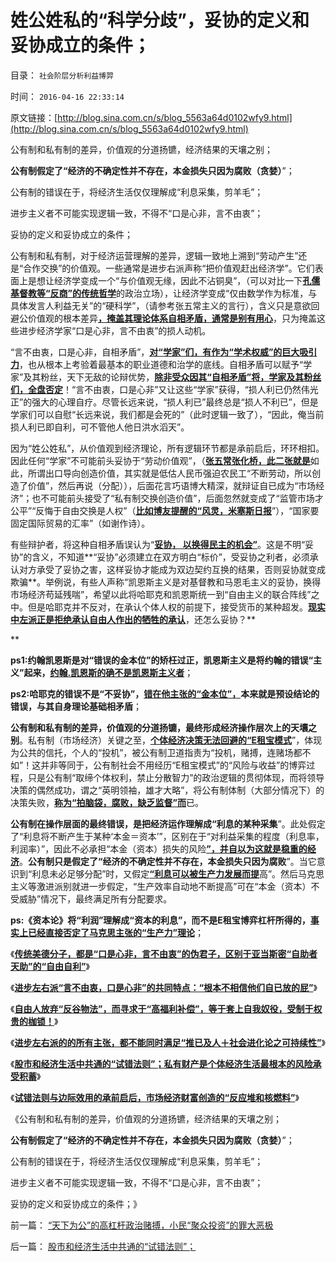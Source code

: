 # 姓公姓私的“科学分歧”，妥协的定义和妥协成立的条件；

目录： `社会阶层分析利益博羿` 

时间： `2016-04-16 22:33:14` 

原文链接：[http://blog.sina.com.cn/s/blog_5563a64d0102wfy9.html](http://blog.sina.com.cn/s/blog_5563a64d0102wfy9.html)

公有制和私有制的差异，价值观的分道扬镳，经济结果的天壤之别；

**公有制假定了“经济的不确定性并不存在，本金损失只因为腐败（贪婪）**”；

公有制的错误在于，将经济生活仅仅理解成“利息采集，剪羊毛”；

进步主义者不可能实现逻辑一致，不得不“口是心非，言不由衷”；

妥协的定义和妥协成立的条件；

公有制和私有制，对于经济运营理解的差异，逻辑一致地上溯到“劳动产生”还是“合作交换”的价值观。一些通常是进步右派声称“把价值观赶出经济学”。它们表面上是想让经济学变成一个“与价值观无缘，因此不沾铜臭”，（可以对比一下[**孔儒基督教等“反商”的传统哲学**](../../../2007/10/1/从《盐铁论》谈起中国人的私有财产原罪感.md)的政治立场），让经济学变成“仅由数学作为标准，与具体发言人利益无关”的“硬科学”，（请参考张五常主义的言行），含义只是意欲回避公价值观的根本差异[**，掩盖其理论体系自相矛盾，通常是别有用心**](http://darthvad.blog.163.com/blog/static/533994702016226104349209/)，只为掩盖这些进步经济学家“口是心非，言不由衷”的损人动机。

“言不由衷，口是心非，自相矛盾”，[**对“学家”们，有作为“学术权威”的巨大吸引力**](../../../2009/7/27/离不开哲学理论的文化离不开权威的N代宗师.md)，也从根本上考验着最基本的职业道德和治学的底线。自相矛盾可以赋予“学家”及其粉丝，天下无敌的论辩优势，[**除非受众因其“自相矛盾”将，学家及其粉丝们，全盘否定**](../../../2016/3/30/张五常主义是一种传教，具备传教的所有特点；.md)！“言不由衷，口是心非”又让这些“学家”获得，“损人利已仍然伟光正”的强大的心理自疗。尽管长远来说，“损人利已”最终总是“损人不利已”，但是学家们可以自慰“长远来说，我们都是会死的”（此时逻辑一致了），“因此，俺当前损人利已即自利，可不管他人他日洪水滔天”。

因为“姓公姓私”，从价值观到经济理论，所有逻辑环节都是承前启后，环环相扣。因此任何“学家”不可能前头妥协于“劳动价值观”，（[**张五常张化桥，此二张就是**](../../../2016/3/31/张五常要做权威，就要象科斯那样学会沉默；.md)如此，所谓出口导向创造价值，其实就是低估人民币强迫农民工“不断劳动，所以创造了价值”，然后再说（分配）），后面花言巧语博大精深，就辩证自已成为“市场经济”；也不可能前头接受了“私有制交换创造价值”，后面忽然就变成了“监管市场才公平”“反悔于自由交换是人权”（[**比如博友提醒的“风灵，米塞斯日报**](http://blog.sina.com.cn/s/blog_3d3fb2810102w4mh.html)”），“国家要固定国际贸易的汇率”（如谢作诗）。

有些辩护者，将这种自相矛盾误认为“[**妥协， 以换得民主的机会”**](../../../2009/3/27/所谓“永不妥协”的美德就是极端的自私及愚蠢.md)。这是不明“妥协”的含义，不知道**“妥协”必须建立在双方明白“标价”，受妥协之利者，必须承认对方承受了妥协之害，这样妥协才能成为双边契约互换的结果，否则妥协就变成欺骗**。举例说，有些人声称“凯恩斯主义是对基督教和马恩毛主义的妥协，换得市场经济苟延残喘”，希望以此将哈耶克和凯恩斯统一到“自由主义的联合阵线”之中。但是哈耶克并不反对，在承认个体人权的前提下，接受货币的某种超发。[**现实中左派正是拒绝承认自由人作出的牺牲的承认**](../../../2013/12/6/所有人都是“先验而后验”的方法论，公有制的强盗神圣论.md)，还怎么妥协？**

**

**ps1:约翰凯恩斯是对“错误的金本位”的矫枉过正，凯恩斯主义是将约翰的错误“主义”起来，[**约翰.凯恩斯的确不是凯恩斯主义者**](../../../2012/9/15/不埋葬凯恩斯主义就埋葬资本主义.md)**；

**ps2:哈耶克的错误不是“不妥协”，[**错在他主张的“金本位”，**](../../../2011/12/26/货币是中性的；金本位是有害的，中央银行是不必要的；.md)本来就是预设结论的错误，与其自身理论基础相矛盾**；

**公有制和私有制的差异，价值观的分道扬镳，最终形成经济操作层次上的天壤之别**。私有制（市场经济）关键之至，[**个体经济决策无法回避的“E租宝模式**](../../../2016/2/5/大股东“吃公司”是“偷小便宜吃大亏”；.md)”，体现为公共的信托，个人的“投机”，被公有制卫道指责为“投机，赌搏，连赌场都不如”！这并非等同于，公有制社会不用经历“E租宝模式”的“风险与收益”的博弈过程，只是公有制“取缔个体权利，禁止分散智力”的政治逻辑的贯彻体现，而将领导决策的偶然成功，谓之“英明领袖，雄才大略”，将公有制体制（大部分情况下）的决策失败，[**称为“拍脑袋，腐败，缺乏监督”而**](../../../2013/1/5/“有魄力，敢折腾”，掩护标准答案的烟幕.md)已。

**公有制在操作层面的最终错误，是把经济运作理解成“利息的某种采集**”。此处假定了“利息将不断产生于某种‘本金＝资本’”，区别在于“对利益采集的程度（利息率，利润率）”，因此不必承担“本金（资本）损失的风险[**”，并自以为这就是稳重的经济**](../../../2016/1/12/“守旧”如慈禧主义，也是一种投机；.md)。**公有制只是假定了“经济的不确定性并不存在，本金损失只因为腐败**”。当它意识到“利息未必足够分配”时，又假定[**“利息可以被生产力发展而提**](../../../2011/5/1/生产力不是财富，产能过剩是巨大浪费.md)高”。然后马克思主义等激进派别就进一步假定，“生产效率自动地不断提高”可在“本金（资本）不受威胁”情况下，最终满足所有分配要求。

**ps:《资本论》将“利润”理解成“资本的利息”，而不是E租宝博弈杠杆所得的，[**事实上已经直接否定了马克思主张的“生产力”理论**](../../../2010/6/15/马克思生产力观即尽量破坏环境不求回报.md)**；

《[**传统美德分子，都是“口是心非，言不由衷”的伪君子，区别于亚当斯密“自助者天助”的“自由自利”**](../../../2016/4/10/“左派特权自利”，区别于亚当斯密“自助者天助”的“自由自利”.md)》

《[**进步左右派“言不由衷，口是心非”的共同特点：“根本不相信他们自已放的屁”**](../../../2016/4/11/进步左右派“根本不相信他们自已放的屁”.md)》

《[**自由人放弃“反谷物法”，而寻求于“高福利补偿”，等于套上自我奴役，受制于权贵的枷锁！**](../../../2016/4/12/求魔成鬼的“民粹，特权索取，福利主义”.md)》

《[**进步左右派的的所有主张，都不能同时满足“推已及人＋社会进化论之可持续性”**](../../../2016/4/13/自由人政治诉求的两个特征（推已及人＋社会进化论）.md)》

《[**股市和经济生活中共通的“试错法则”；私有财产是个体经济生活最根本的风险承受积蓄**](../../../2016/4/14/股市和经济生活中共通的“试错法则”；.md)》

《[**试错法则与边际效用的承前启后，市场经济财富创造的“反应堆和核燃料”**](../../../2016/4/15/试错法则与边际效用的承前启后.md)》

《公有制和私有制的差异，价值观的分道扬镳，经济结果的天壤之别；

**公有制假定了“经济的不确定性并不存在，本金损失只因为腐败（贪婪）**”；

公有制的错误在于，将经济生活仅仅理解成“利息采集，剪羊毛”；

进步主义者不可能实现逻辑一致，不得不“口是心非，言不由衷”；

妥协的定义和妥协成立的条件；》

前一篇： [“天下为公”的高杠杆政治赌搏，小民“聚众投资”的罪大恶极](../../../2016/4/22/“天下为公”的高杠杆政治赌搏，小民“聚众投资”的罪大恶极.md)

后一篇： [股市和经济生活中共通的“试错法则”；](../../../2016/4/14/股市和经济生活中共通的“试错法则”；.md)

